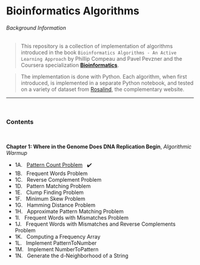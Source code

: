 # Bioinformatics Algorithms

###### Background Information

> This repository is a collection of implementation of algorithms introduced in the book `Bioinformatics Algorithms - An Active Learning Approach` by Phillip Compeau and Pavel Pevzner and the Coursera specialization __[Bioinformatics](https://www.coursera.org/specializations/bioinformatics)__.

> The implementation is done with Python. Each algorithm, when first introduced, is implemented in a separate Python notebook, and tested on a variety of dataset from [Rosalind](http://rosalind.info/problems/list-view/?location=bioinformatics-textbook-track), the complementary website.

***

<br/> 

### Contents

<br/>

__Chapter 1: Where in the Genome Does DNA Replication Begin__, *Algorithmic Warmup*

*  1A. &nbsp; [Pattern Count Problem](https://nbviewer.jupyter.org/github/thn003/Bioinformatics_Algorithms/blob/master/Chapter%201%20-%20Where%20in%20the%20Genome%20Does%20DNA%20Replication%20Begin/1A%20-%20Pattern%20Count%20Problem.ipynb) &nbsp; :heavy_check_mark:
*  1B. &nbsp; Frequent Words Problem
*  1C. &nbsp; Reverse Complement Problem
*  1D. &nbsp; Pattern Matching Problem
*  1E. &nbsp; Clump Finding Problem
*  1F. &nbsp; Minimum Skew Problem
*  1G. &nbsp; Hamming Distance Problem
*  1H. &nbsp; Approximate Pattern Matching Problem
*  1I. &nbsp; Frequent Words with Mismatches Problem
*  1J. &nbsp; Frequent Words with Mismatches and Reverse Complements Problem
*  1K. &nbsp; Computing a Frequency Array
*  1L. &nbsp; Implement PatternToNumber
*  1M. &nbsp; Implement NumberToPattern
*  1N. &nbsp; Generate the d-Neighborhood of a String
